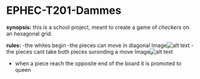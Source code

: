 # EPHEC-T201-Dammes

__synopsis:__
this is a school project, meant to create a game of *checkers* on an hexagonal grid.

__rules:__
-the whites begin
-the pieces can move in diagonal
Image![alt text](https://cdn.discordapp.com/attachments/1031895995648323606/1042461142343225404/mvt.png)
-the pieces cant take both pieces suronding a move
Image![alt text](https://cdn.discordapp.com/attachments/1031895995648323606/1042461142649417738/prise.png)
- when a piece reach the opposite end of the board it is promoted to queen
